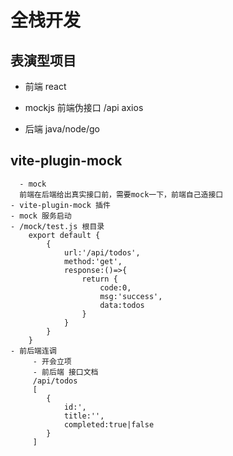# 全栈开发
## 表演型项目
- 前端 react 
- mockjs 前端伪接口
   /api axios 

- 后端 java/node/go 

## vite-plugin-mock
      - mock
      前端在后端给出真实接口前，需要mock一下，前端自己造接口
    - vite-plugin-mock 插件
    - mock 服务启动 
    - /mock/test.js 根目录
        export default {
            {
                url:'/api/todos',
                method:'get',
                response:()=>{
                    return {
                        code:0,
                        msg:'success',
                        data:todos
                    }
                }
            }
        }
    - 前后端连调
         - 开会立项
         - 前后端 接口文档
         /api/todos
         [
            {
                id:',
                title:'',
                completed:true|false
            }
         ]

